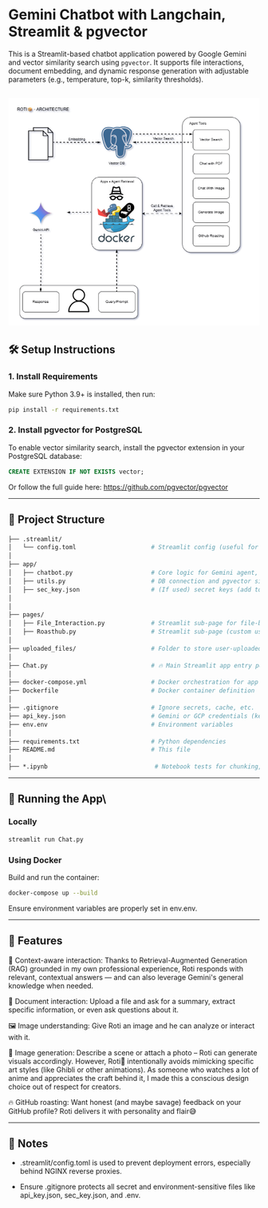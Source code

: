 # Gemini Chatbot with Langchain, Streamlit & pgvector

This is a Streamlit-based chatbot application powered by Google Gemini and vector similarity search using `pgvector`. It supports file interactions, document embedding, and dynamic response generation with adjustable parameters (e.g., temperature, top-k, similarity thresholds).

![Roti Architecture](assets/Roti-Architecture-fix.gif)
---

## 🛠️ Setup Instructions

### 1. Install Requirements

Make sure Python 3.9+ is installed, then run:

```bash
pip install -r requirements.txt
```

### 2. Install pgvector for PostgreSQL
To enable vector similarity search, install the pgvector extension in your PostgreSQL database:
```sql
CREATE EXTENSION IF NOT EXISTS vector;
```
Or follow the full guide here: https://github.com/pgvector/pgvector

---

## 📁 Project Structure
```graphql
├── .streamlit/
│   └── config.toml                     # Streamlit config (useful for NGINX deployment)
│
├── app/
│   ├── chatbot.py                      # Core logic for Gemini agent, prompt setup, features
│   ├── utils.py                        # DB connection and pgvector similarity search
│   ├── sec_key.json                    # (If used) secret keys (add to .gitignore)
│
│
├── pages/
│   ├── File_Interaction.py             # Streamlit sub-page for file-based interaction
│   ├── Roasthub.py                     # Streamlit sub-page (custom use-case)
│
├── uploaded_files/                     # Folder to store user-uploaded files
│
├── Chat.py                             # 🔥 Main Streamlit app entry point
│
├── docker-compose.yml                  # Docker orchestration for app + db (if any)
├── Dockerfile                          # Docker container definition
│
├── .gitignore                          # Ignore secrets, cache, etc.
├── api_key.json                        # Gemini or GCP credentials (keep secure)
├── env.env                             # Environment variables
│
├── requirements.txt                    # Python dependencies
├── README.md                           # This file
│
├── *.ipynb                              # Notebook tests for chunking, image generation, hit, repo, etc.
```

---

## 🚀 Running the App\
### Locally
```bash
streamlit run Chat.py
```
### Using Docker
Build and run the container:
```bash
docker-compose up --build
```
Ensure environment variables are properly set in env.env.

---

## 🧠 Features
🔎 Context-aware interaction: Thanks to Retrieval-Augmented Generation (RAG) grounded in my own professional experience, Roti responds with relevant, contextual answers — and can also leverage Gemini's general knowledge when needed.

📄 Document interaction: Upload a file and ask for a summary, extract specific information, or even ask questions about it.

🖼️ Image understanding: Give Roti an image and he can analyze or interact with it.

🎨 Image generation: Describe a scene or attach a photo – Roti can generate visuals accordingly. However, Roti🍞 intentionally avoids mimicking specific art styles (like Ghibli or other animations). As someone who watches a lot of anime and appreciates the craft behind it, I made this a conscious design choice out of respect for creators.

🔥 GitHub roasting: Want honest (and maybe savage) feedback on your GitHub profile? Roti delivers it with personality and flair😅

---

## 📌 Notes
- .streamlit/config.toml is used to prevent deployment errors, especially behind NGINX reverse proxies.

- Ensure .gitignore protects all secret and environment-sensitive files like api_key.json, sec_key.json, and .env.
